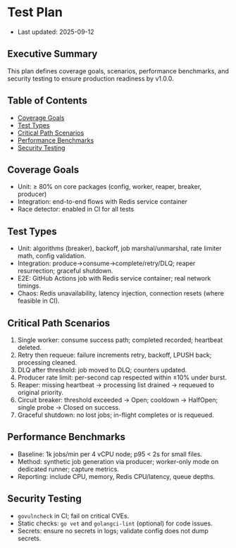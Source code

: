 # Test Plan

- Last updated: 2025-09-12

## Executive Summary

This plan defines coverage goals, scenarios, performance benchmarks, and security testing to ensure production readiness by v1.0.0.

## Table of Contents

- [Coverage Goals](#coverage-goals)
- [Test Types](#test-types)
- [Critical Path Scenarios](#critical-path-scenarios)
- [Performance Benchmarks](#performance-benchmarks)
- [Security Testing](#security-testing)

## Coverage Goals

- Unit: ≥ 80% on core packages (config, worker, reaper, breaker, producer)
- Integration: end-to-end flows with Redis service container
- Race detector: enabled in CI for all tests

## Test Types

- Unit: algorithms (breaker), backoff, job marshal/unmarshal, rate limiter math, config validation.
- Integration: produce→consume→complete/retry/DLQ; reaper resurrection; graceful shutdown.
- E2E: GitHub Actions job with Redis service container; real network timings.
- Chaos: Redis unavailability, latency injection, connection resets (where feasible in CI).

## Critical Path Scenarios

1) Single worker: consume success path; completed recorded; heartbeat deleted.
2) Retry then requeue: failure increments retry, backoff, LPUSH back; processing cleaned.
3) DLQ after threshold: job moved to DLQ; counters updated.
4) Producer rate limit: per-second cap respected within ±10% under burst.
5) Reaper: missing heartbeat → processing list drained → requeued to original priority.
6) Circuit breaker: threshold exceeded → Open; cooldown → HalfOpen; single probe → Closed on success.
7) Graceful shutdown: no lost jobs; in-flight completes or is requeued.

## Performance Benchmarks

- Baseline: 1k jobs/min per 4 vCPU node; p95 < 2s for small files.
- Method: synthetic job generation via producer; worker-only mode on dedicated runner; capture metrics.
- Reporting: include CPU, memory, Redis CPU/latency, queue depths.

## Security Testing

- `govulncheck` in CI; fail on critical CVEs.
- Static checks: `go vet` and `golangci-lint` (optional) for code issues.
- Secrets: ensure no secrets in logs; validate config does not dump secrets.
